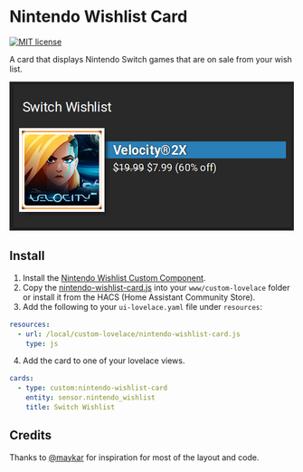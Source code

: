Nintendo Wishlist Card
======================

[![MIT license](https://img.shields.io/badge/License-MIT-blue.svg)](LICENSE)

A card that displays Nintendo Switch games that are on sale from your wish list.

![nintendo-wishlist-card-screenshot](https://github.com/custom-cards/nintendo-wishlist-card/raw/master/example.png)

Install
-------

1) Install the [Nintendo Wishlist Custom Component](https://github.com/custom-components/sensor.nintendo_wishlist).
2) Copy the [nintendo-wishlist-card.js](https://raw.githubusercontent.com/custom-cards/nintendo-wishlist-card/master/nintendo-wishlist-card.js) into your `www/custom-lovelace` folder or install it
   from the HACS (Home Assistant Community Store).
3) Add the following to your `ui-lovelace.yaml` file under `resources`:

```yaml
resources:
  - url: /local/custom-lovelace/nintendo-wishlist-card.js
    type: js
```

4) Add the card to one of your lovelace views.

```yaml
cards:
  - type: custom:nintendo-wishlist-card
    entity: sensor.nintendo_wishlist
    title: Switch Wishlist
```

Credits
-------

Thanks to [@maykar](https://github.com/maykar) for inspiration for most of
the layout and code.
